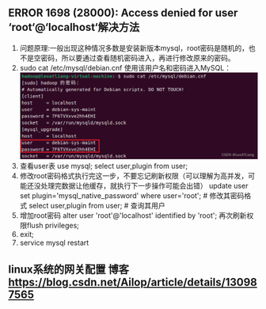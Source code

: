 ## ERROR 1698 (28000): Access denied for user ‘root‘@‘localhost‘解决方法
1. 问题原理:一般出现这种情况多数是安装新版本mysql，root密码是随机的，也不是空密码，所以要通过查看随机密码进入，再进行修改原来的密码。
2. sudo cat /etc/mysql/debian.cnf   使用该用户名和密码进入MySQL：
![img.png](../../../Source/Img/Database/img_4.png)
3. 查看user表 use mysql; select user,plugin from user;
4. 修改root密码格式执行完这一步，不要忘记刷新权限（可以理解为高并发，可能还没处理完数据让他缓存，就执行下一步操作可能会出错）
update user set plugin='mysql_native_password' where user='root'; # 修改其密码格式
   select user,plugin from user; # 查询其用户
5. 增加root密码 alter user 'root'@'localhost' identified by 'root';  再次刷新权限flush privileges;
6. exit;
7. service mysql restart

## linux系统的网关配置  博客 https://blog.csdn.net/Ailop/article/details/130987565

